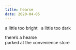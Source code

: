 ```yaml
---
title: hearse
date: 2020-04-05
---
```


a little too bright&nbsp;&nbsp;&nbsp;a little too dark  

there’s a hearse  
parked at the convenience store  